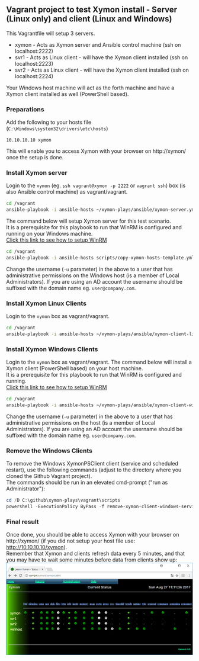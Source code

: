 ## Vagrant project to test Xymon install - Server (Linux only) and client (Linux and Windows)
This Vagrantfile will setup 3 servers.
- xymon - Acts as Xymon server and Ansible control machine (ssh on localhost:2222)
- svr1 - Acts as Linux client - will have the Xymon client installed (ssh on localhost:2223)
- svr2 - Acts as Linux client - will have the Xymon client installed (ssh on localhost:2224)

Your Windows host machine will act as the forth machine and have a Xymon client installed as well (PowerShell based).

### Preparations
Add the following to your hosts file (`C:\Windows\system32\drivers\etc\hosts`)

```
10.10.10.10 xymon
```
This will enable you to access Xymon with your browser on http://xymon/ once the setup is done.

### Install Xymon server
Login to the `xymon` (eg. `ssh vagrant@xymon -p 2222`  or `vagrant ssh`) box (is also Ansible control machine) as vagrant/vagrant.

```bash
cd /vagrant
ansible-playbook -i ansible-hosts ~/xymon-plays/ansible/xymon-server.yml
```

The command below will setup Xymon server for this test scenario.    
It is a prerequisite for this playbook to run that WinRM is configured and running on your Windows machine.  
[Click this link to see how to setup WinRM](https://github.com/henrikring/TODO/README.md#enable-winrm-on-windows-host)

```bash
cd /vagrant
ansible-playbook -i ansible-hosts scripts/copy-xymon-hosts-template.yml -u henrik -k
```
Change the username (`-u` parameter) in the above to a user that has administrative permissions on
the Windows host (is a member of Local Administrators). If you are using an AD account the username
should be suffixed with the domain name eg. `user@company.com`.

### Install Xymon Linux Clients
Login to the `xymon` box as vagrant/vagrant.

```bash
cd /vagrant
ansible-playbook -i ansible-hosts ~/xymon-plays/ansible/xymon-client-linux.yml
```

### Install Xymon Windows Clients
Login to the `xymon` box as vagrant/vagrant.
The command below will install a Xymon client (PowerShell based) on your host machine.  
It is a prerequisite for this playbook to run that WinRM is configured and running.  
[Click this link to see how to setup WinRM](https://github.com/henrikring/TODO/README.md#enable-winrm-on-windows-host)

```bash
cd /vagrant
ansible-playbook -i ansible-hosts ~/xymon-plays/ansible/xymon-client-windows.yml -u henrik -k
```
Change the username (`-u` parameter) in the above to a user that has administrative permissions on
the host (is a member of Local Administrators). If you are using an AD account the username
should be suffixed with the domain name eg. `user@company.com`.

### Remove the Windows Clients
To remove the Windows XymonPSClient client (service and scheduled restart), use the following commands (adjust to the directory where you cloned the Github Vagrant project).  
The commands should be run in an elevated cmd-prompt ("run as Administrator"):
```powershell
cd /D C:\github\xymon-plays\vagrant\scripts
powershell -ExecutionPolicy ByPass -f remove-xymon-client-windows-service.ps1
```

### Final result
Once done, you should be able to access Xymon with your browser on http://xymon/ (if you did not setup your host file use: http://10.10.10.10/xymon).  
Remember that Xymon and clients refresh data every 5 minutes, and that you may have to wait some minutes before data from clients show up:  
![alt text](images/final-result-in-browser.png "The final result in the browser")
